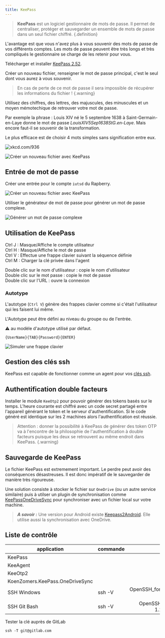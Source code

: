 ```yaml
---
title: KeePass
---
```


> **KeePass** est un logiciel gestionnaire de mots de passe. Il permet de centraliser, protéger et sauvegarder un ensemble de mots de passe dans un seul fichier chiffré.
{.definition}

L'avantage est que vous n'avez plus à vous souvenir des mots de passe de vos différents comptes. Les mots de passe peuvent être très longs et très compliqués le gestionnaire se charge de les retenir pour vous.

Télécharger et installer [KeePass 2.52](https://keepass.info/download.html).

Créer un nouveau fichier, renseigner le mot de passe principal, c'est le seul dont vous aurez à vous souvenir.

> En cas de perte de ce mot de passe il sera impossible de récupérer les informations du fichier !
{.warning}

Utilisez des chiffres, des lettres, des majuscules, des minuscules et un moyen mémotechique de retrouver votre mot de passe.

Par exemple la phrase : Louis XIV né le 5 septembre 1638 à Saint-Germain-en-Laye donne le mot de passe _LouisXIV5Sep1638StG.en-Laye_. Mais encore faut-il se souvenir de la transformation.

Le plus efficace est de choisir 4 mots simples sans signification entre eux.

![xkcd.com/936](https://imgs.xkcd.com/comics/password_strength.png)

![][Create]

## Entrée de mot de passe

Créer une entrée pour le compte `iutsd` du Rapberry.

![][Password]

Utiliser le générateur de mot de passe pour générer un mot de passe complexe.

![][Generator]

## Utilisation de KeePass

Ctrl J : Masque/Affiche le compte utilisateur\
Ctrl H : Masque/Affiche le mot de passe\
Ctrl V : Effectue une frappe clavier suivant la séquence définie\
Ctrl M : Charger la clé privée dans l'agent

Double clic sur le nom d'utilisateur : copie le nom d'utilisateur\
Double clic sur le mot passe : copie le mot de passe\
Double clic sur l'URL : ouvre la connexion


### Autotype

L'autotype (`Ctrl V`) génère des frappes clavier comme si c'était l'utilisateur qui les faisent lui même.

L'Autotype peut être défini au niveau du groupe ou de l'entrée.

:warning: au modèle d'autotype utilisé par défaut.

`{UserName}{TAB}{Password}{ENTER}`

![][Autotype]

## Gestion des clés ssh

KeePass est capable de fonctionner comme un agent pour vos [clés ssh](../ssh/).

## Authentification double facteurs

Installer le module `KeeOtp2` pour pouvoir générer des tokens basés sur le temps. L'heure courante est chiffré avec un code secret partagé entre l'appareil générant le token et le serveur d'authentification. Si le code généré est identique sur les 2 machines alors l'authentification est réussie.

> Attention : donner la possibilité à KeePass de générer des token OTP va à l'encontre de la philosophie de l'authentification à double facteurs puisque les deux se retrouvent au même endroit dans KeePass.
{.warning}

## Sauvegarde de KeePass

Le fichier KeePass est extremement important. Le perdre peut avoir des conséquences désastreuses. Il est donc impératif de le sauvegarder de manière très rigoureuse.

Une solution consiste à stocker le fichier sur `OneDrive` (ou un autre service similaire) puis à utilser un plugin de synchronisation comme [KeePassOneDriveSync](https://github.com/KoenZomers/KeePassOneDriveSync) pour synchroniser avec un fichier local sur votre machine.

> ***A savoir :*** Une version pour Android existe [Keepass2Android](https://play.google.com/store/apps/details?id=keepass2android.keepass2android&hl=fr). Elle utilise aussi la synchronisation avec OneDrive.


## Liste de contrôle

application|commande|version
-|-|-:
KeePass||2.52
KeeAgent||0.12.1.0
KeeOtp2||1.5.9
KoenZomers.KeePass.OneDriveSync||2.1.2.2
SSH Windows|ssh -V|OpenSSH_for_Windows_7.7p1, LibreSSL 2.6.5
SSH Git Bash|ssh -V|OpenSSH_8.4p1, OpenSSL 1.1.1h  22 Sep 2020

Tester la clé auprès de GitLab

```
ssh -T git@gitlab.com
```

[Create]: create.png "Créer un nouveau fichier avec KeePass"
[Password]: password.png "Créer un nouveau fichier avec KeePass"
[Generator]: generator.png "Générer un mot de passe complexe"
[Autotype]: autotype.png "Simuler une frappe clavier"
